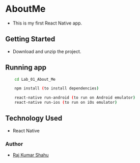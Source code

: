 # AboutMe

* This is my first React Native app.

## Getting Started

* Download and unzip the project.

## Running app

```sh
    cd Lab_01_About_Me

    npm install (to install dependencies)

    react-native run-android (to run on Android emulator)
    react-native run-ios (to run on iOs emulator)

```

## Technology Used

* React Native

### Author

* [Raj Kumar Shahu](https://rajkumarshahu.com/)